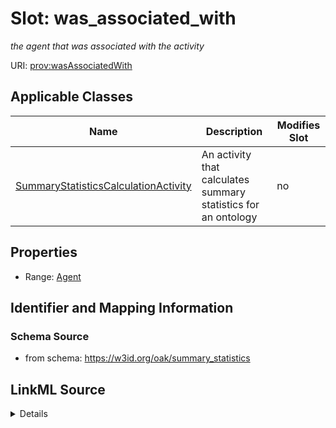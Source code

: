 

# Slot: was_associated_with


_the agent that was associated with the activity_



URI: [prov:wasAssociatedWith](http://www.w3.org/ns/prov#wasAssociatedWith)



<!-- no inheritance hierarchy -->





## Applicable Classes

| Name | Description | Modifies Slot |
| --- | --- | --- |
| [SummaryStatisticsCalculationActivity](SummaryStatisticsCalculationActivity.md) | An activity that calculates summary statistics for an ontology |  no  |







## Properties

* Range: [Agent](Agent.md)





## Identifier and Mapping Information







### Schema Source


* from schema: https://w3id.org/oak/summary_statistics




## LinkML Source

<details>
```yaml
name: was_associated_with
description: the agent that was associated with the activity
from_schema: https://w3id.org/oak/summary_statistics
rank: 1000
slot_uri: prov:wasAssociatedWith
alias: was_associated_with
owner: SummaryStatisticsCalculationActivity
domain_of:
- SummaryStatisticsCalculationActivity
range: Agent

```
</details>